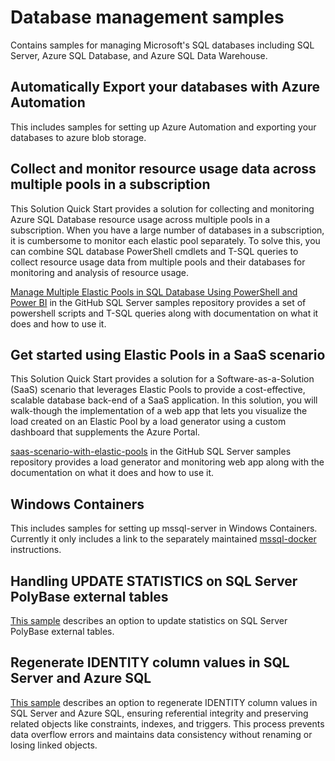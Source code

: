 # Database management samples

Contains samples for managing Microsoft's SQL databases including SQL Server, Azure SQL Database, and Azure SQL Data Warehouse.

## Automatically Export your databases with Azure Automation
This includes samples for setting up Azure Automation and exporting your databases to azure blob storage.

## Collect and monitor resource usage data across multiple pools in a subscription
This Solution Quick Start provides a solution for collecting and monitoring Azure SQL Database resource usage across multiple pools in a subscription. When you have a large number of databases in a subscription, it is cumbersome to monitor each elastic pool separately. To solve this, you can combine SQL database PowerShell cmdlets and T-SQL queries to collect resource usage data from multiple pools and their databases for monitoring and analysis of resource usage.

[Manage Multiple Elastic Pools in SQL Database Using PowerShell and Power BI](https://github.com/Microsoft/sql-server-samples/tree/master/samples/manage/azure-sql-db-elastic-pools) in the GitHub SQL Server samples repository provides a set of powershell scripts and T-SQL queries along with documentation on what it does and how to use it.

## Get started using Elastic Pools in a SaaS scenario
This Solution Quick Start provides a solution for a Software-as-a-Solution (SaaS) scenario that leverages Elastic Pools to provide a cost-effective, scalable database back-end of a SaaS application. In this solution, you will walk-though the implementation of a web app that lets you visualize the load created on an Elastic Pool by a load generator using a custom dashboard that supplements the Azure Portal.

[saas-scenario-with-elastic-pools](https://github.com/Microsoft/sql-server-samples/tree/master/samples/manage/azure-sql-db-elastic-pools-custom-dashboard) in the GitHub SQL Server samples repository provides a load generator and monitoring web app along with the documentation on what it does and how to use it.

## Windows Containers
This includes samples for setting up mssql-server in Windows Containers. Currently it only includes a link to the separately maintained [mssql-docker](https://github.com/Microsoft/mssql-docker/blob/master/windows/README.md) instructions.

## Handling UPDATE STATISTICS on SQL Server PolyBase external tables
[This sample](https://github.com/microsoft/sql-server-samples/tree/master/samples/manage/polybase/external-table/README.md) describes an option to update statistics on SQL Server PolyBase external tables.

## Regenerate IDENTITY column values in SQL Server and Azure SQL
[This sample](https://github.com/microsoft/sql-server-samples/tree/master/samples/manage/stored-procedure/identity-management/README.md) describes an option to regenerate IDENTITY column values in SQL Server and Azure SQL, ensuring referential integrity and preserving related objects like constraints, indexes, and triggers. This process prevents data overflow errors and maintains data consistency without renaming or losing linked objects.